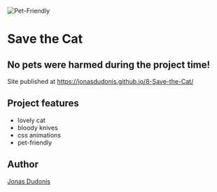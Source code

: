 ![Pet-Friendly](https://img.shields.io/badge/Pet-Friendly-red.svg)

# Save the Cat

## No pets were harmed during the project time!

Site published at https://jonasdudonis.github.io/8-Save-the-Cat/

## Project features
- lovely cat
- bloody knives
- css animations
- pet-friendly

## Author
[Jonas Dudonis](https://github.com/jonasdudonis)
